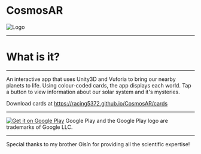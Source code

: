 # CosmosAR
![Logo](https://i.imgur.com/4bZbMqEl.jpg)

-------
# What is it?
-------

An interactive app that uses Unity3D and Vuforia to bring our nearby planets to life. Using colour-coded cards, the app displays each world. Tap a button to view information about our solar system and it's mysteries.

Download cards at <https://racing5372.github.io/CosmosAR/cards>

-------










<a href='https://play.google.com/store/apps/details?id=com.Aaron.CosmosAR&pcampaignid=MKT-Other-global-all-co-prtnr-py-PartBadge-Mar2515-1'><img alt='Get it on Google Play' src='https://play.google.com/intl/en_us/badges/images/generic/en_badge_web_generic.png'/></a>
Google Play and the Google Play logo are trademarks of Google LLC.

-------

Special thanks to my brother Oisín for providing all the scientific expertise!
